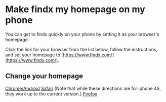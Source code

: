 # Make findx my homepage on my phone
You can get to findx quickly on your phone by setting it as your browser's homepage.

Click the link for your browser from the list below, follow the instructions, and set your homepage to [https://www.findx.com/](https://www.findx.com/).

## Change your homepage
[Chrome/Android](https://support.google.com/accounts/answer/463?hl=en)
[Safari](http://www.dummies.com/consumer-electronics/smartphones/iphone/how-to-create-a-safari-home-page-on-your-iphone-4s/) (Note that while these directions are for iphone 4S, they work up to the current version.)
[Firefox](https://support.mozilla.org/en-US/kb/set-homepage-firefox-ios)
